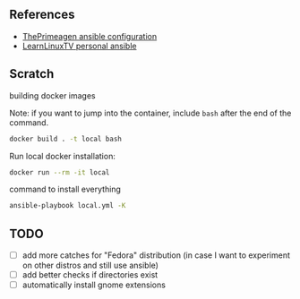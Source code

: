 ## References

- [ThePrimeagen ansible configuration](https://github.com/ThePrimeagen/ansible)
- [LearnLinuxTV personal ansible](https://github.com/LearnLinuxTV/personal_ansible_desktop_configs)

## Scratch

building docker images

Note: if you want to jump into the container, include `bash` after the end of the command.

```sh
docker build . -t local bash
```

Run local docker installation:

```sh
docker run --rm -it local
```

command to install everything

```sh
ansible-playbook local.yml -K
```

## TODO

- [ ] add more catches for "Fedora" distribution (in case I want to experiment on other distros and still use ansible)
- [ ] add better checks if directories exist
- [ ] automatically install gnome extensions
